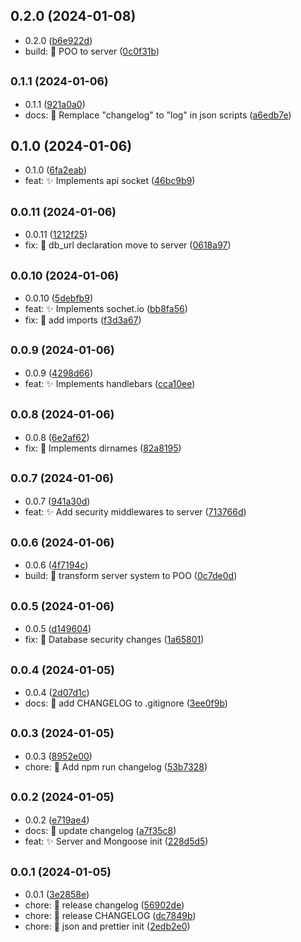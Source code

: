 ## 0.2.0 (2024-01-08)

* 0.2.0 ([b6e922d](https://github.com/LuchoC-Dev/RoadToBackend-Carrizo/commit/b6e922d))
* build: :hammer: POO to server ([0c0f31b](https://github.com/LuchoC-Dev/RoadToBackend-Carrizo/commit/0c0f31b))



## <small>0.1.1 (2024-01-06)</small>

* 0.1.1 ([921a0a0](https://github.com/LuchoC-Dev/RoadToBackend-Carrizo/commit/921a0a0))
* docs: :memo: Remplace "changelog" to "log" in json scripts ([a6edb7e](https://github.com/LuchoC-Dev/RoadToBackend-Carrizo/commit/a6edb7e))



## 0.1.0 (2024-01-06)

* 0.1.0 ([6fa2eab](https://github.com/LuchoC-Dev/RoadToBackend-Carrizo/commit/6fa2eab))
* feat: :sparkles: Implements api socket ([46bc9b9](https://github.com/LuchoC-Dev/RoadToBackend-Carrizo/commit/46bc9b9))



## <small>0.0.11 (2024-01-06)</small>

* 0.0.11 ([1212f25](https://github.com/LuchoC-Dev/RoadToBackend-Carrizo/commit/1212f25))
* fix: :bug: db_url declaration move to server ([0618a97](https://github.com/LuchoC-Dev/RoadToBackend-Carrizo/commit/0618a97))



## <small>0.0.10 (2024-01-06)</small>

* 0.0.10 ([5debfb9](https://github.com/LuchoC-Dev/RoadToBackend-Carrizo/commit/5debfb9))
* feat: :sparkles: Implements sochet.io ([bb8fa56](https://github.com/LuchoC-Dev/RoadToBackend-Carrizo/commit/bb8fa56))
* fix: :bug: add imports ([f3d3a67](https://github.com/LuchoC-Dev/RoadToBackend-Carrizo/commit/f3d3a67))



## <small>0.0.9 (2024-01-06)</small>

* 0.0.9 ([4298d66](https://github.com/LuchoC-Dev/RoadToBackend-Carrizo/commit/4298d66))
* feat: :sparkles: Implements handlebars ([cca10ee](https://github.com/LuchoC-Dev/RoadToBackend-Carrizo/commit/cca10ee))



## <small>0.0.8 (2024-01-06)</small>

* 0.0.8 ([6e2af62](https://github.com/LuchoC-Dev/RoadToBackend-Carrizo/commit/6e2af62))
* fix: :wrench: Implements dirnames ([82a8195](https://github.com/LuchoC-Dev/RoadToBackend-Carrizo/commit/82a8195))



## <small>0.0.7 (2024-01-06)</small>

* 0.0.7 ([941a30d](https://github.com/LuchoC-Dev/RoadToBackend-Carrizo/commit/941a30d))
* feat: :sparkles: Add security middlewares to server ([713766d](https://github.com/LuchoC-Dev/RoadToBackend-Carrizo/commit/713766d))



## <small>0.0.6 (2024-01-06)</small>

* 0.0.6 ([4f7194c](https://github.com/LuchoC-Dev/RoadToBackend-Carrizo/commit/4f7194c))
* build: :hammer: transform server system to POO ([0c7de0d](https://github.com/LuchoC-Dev/RoadToBackend-Carrizo/commit/0c7de0d))



## <small>0.0.5 (2024-01-06)</small>

* 0.0.5 ([d149604](https://github.com/LuchoC-Dev/RoadToBackend-Carrizo/commit/d149604))
* fix: :closed_lock_with_key: Database security changes ([1a65801](https://github.com/LuchoC-Dev/RoadToBackend-Carrizo/commit/1a65801))



## <small>0.0.4 (2024-01-05)</small>

* 0.0.4 ([2d07d1c](https://github.com/LuchoC-Dev/RoadToBackend-Carrizo/commit/2d07d1c))
* docs: :memo: add CHANGELOG to .gitignore ([3ee0f9b](https://github.com/LuchoC-Dev/RoadToBackend-Carrizo/commit/3ee0f9b))



## <small>0.0.3 (2024-01-05)</small>

* 0.0.3 ([8952e00](https://github.com/LuchoC-Dev/RoadToBackend-Carrizo/commit/8952e00))
* chore: :memo: Add npm run changelog ([53b7328](https://github.com/LuchoC-Dev/RoadToBackend-Carrizo/commit/53b7328))



## <small>0.0.2 (2024-01-05)</small>

* 0.0.2 ([e719ae4](https://github.com/LuchoC-Dev/RoadToBackend-Carrizo/commit/e719ae4))
* docs: :memo: update changelog ([a7f35c8](https://github.com/LuchoC-Dev/RoadToBackend-Carrizo/commit/a7f35c8))
* feat: :sparkles: Server and Mongoose init ([228d5d5](https://github.com/LuchoC-Dev/RoadToBackend-Carrizo/commit/228d5d5))



## <small>0.0.1 (2024-01-05)</small>

* 0.0.1 ([3e2858e](https://github.com/LuchoC-Dev/RoadToBackend-Carrizo/commit/3e2858e))
* chore: :memo: release changelog ([56902de](https://github.com/LuchoC-Dev/RoadToBackend-Carrizo/commit/56902de))
* chore: :memo: release CHANGELOG ([dc7849b](https://github.com/LuchoC-Dev/RoadToBackend-Carrizo/commit/dc7849b))
* chore: :tada: json and prettier init ([2edb2e0](https://github.com/LuchoC-Dev/RoadToBackend-Carrizo/commit/2edb2e0))



